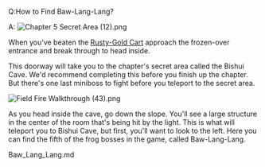 Q:How to Find Baw-Lang-Lang?

A:
![Chapter 5 Secret Area \(12\).png](https://oyster.ignimgs.com/mediawiki/apis.ign.com/black-myth-wukong/5/51/Chapter_5_Secret_Area_%2812%29.png)

When you've beaten the [Rusty-Gold Cart](https://www.ign.com/wikis/black-myth-wukong/Rusty-Gold_Cart "Rusty-Gold Cart") approach the frozen-over entrance and break through to head inside. 

This doorway will take you to the chapter's secret area called the Bishui Cave. We'd recommend completing this before you finish up the chapter. But there's one last miniboss to fight before you teleport to the secret area. 

![Field Fire Walkthrough \(43\).png](https://oyster.ignimgs.com/mediawiki/apis.ign.com/black-myth-wukong/9/99/Field_Fire_Walkthrough_%2843%29.png)

As you head inside the cave, go down the slope. You'll see a large structure in the center of the room that's being hit by the light. This is what will teleport you to Bishui Cave, but first, you'll want to look to the left. Here you can find the fifth of the frog bosses in the game, called Baw-Lang-Lang.

Baw_Lang_Lang.md